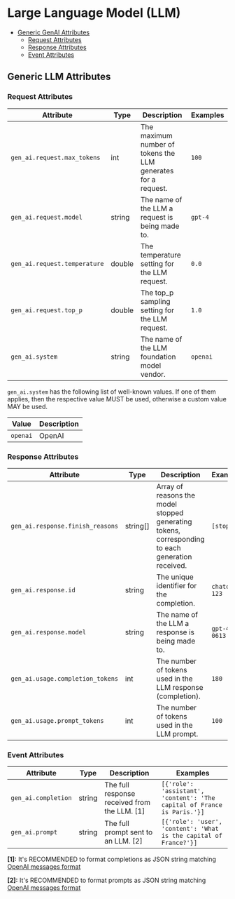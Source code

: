 <!--- Hugo front matter used to generate the website version of this page:
--->

# Large Language Model (LLM)

<!-- toc -->

- [Generic GenAI Attributes](#generic-llm-attributes)
  - [Request Attributes](#request-attributes)
  - [Response Attributes](#response-attributes)
  - [Event Attributes](#event-attributes)

<!-- tocstop -->

## Generic LLM Attributes

### Request Attributes

<!-- semconv registry.llm(omit_requirement_level,tag=llm-generic-request) -->
| Attribute  | Type | Description  | Examples  |
|---|---|---|---|
| `gen_ai.request.max_tokens` | int | The maximum number of tokens the LLM generates for a request. | `100` |
| `gen_ai.request.model` | string | The name of the LLM a request is being made to. | `gpt-4` |
| `gen_ai.request.temperature` | double | The temperature setting for the LLM request. | `0.0` |
| `gen_ai.request.top_p` | double | The top_p sampling setting for the LLM request. | `1.0` |
| `gen_ai.system` | string | The name of the LLM foundation model vendor. | `openai` |

`gen_ai.system` has the following list of well-known values. If one of them applies, then the respective value MUST be used, otherwise a custom value MAY be used.

| Value  | Description |
|---|---|
| `openai` | OpenAI |
<!-- endsemconv -->

### Response Attributes

<!-- semconv registry.llm(omit_requirement_level,tag=llm-generic-response) -->
| Attribute  | Type | Description  | Examples  |
|---|---|---|---|
| `gen_ai.response.finish_reasons` | string[] | Array of reasons the model stopped generating tokens, corresponding to each generation received. | `[stop]` |
| `gen_ai.response.id` | string | The unique identifier for the completion. | `chatcmpl-123` |
| `gen_ai.response.model` | string | The name of the LLM a response is being made to. | `gpt-4-0613` |
| `gen_ai.usage.completion_tokens` | int | The number of tokens used in the LLM response (completion). | `180` |
| `gen_ai.usage.prompt_tokens` | int | The number of tokens used in the LLM prompt. | `100` |
<!-- endsemconv -->

### Event Attributes

<!-- semconv registry.llm(omit_requirement_level,tag=llm-generic-events) -->
| Attribute  | Type | Description  | Examples  |
|---|---|---|---|
| `gen_ai.completion` | string | The full response received from the LLM. [1] | `[{'role': 'assistant', 'content': 'The capital of France is Paris.'}]` |
| `gen_ai.prompt` | string | The full prompt sent to an LLM. [2] | `[{'role': 'user', 'content': 'What is the capital of France?'}]` |

**[1]:** It's RECOMMENDED to format completions as JSON string matching [OpenAI messages format](https://platform.openai.com/docs/guides/text-generation)

**[2]:** It's RECOMMENDED to format prompts as JSON string matching [OpenAI messages format](https://platform.openai.com/docs/guides/text-generation)
<!-- endsemconv -->
